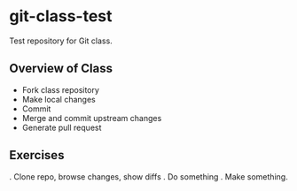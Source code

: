 # git-class-test
Test repository for Git class.

## Overview of Class

* Fork class repository
* Make local changes
* Commit
* Merge and commit upstream changes
* Generate pull request

## Exercises

. Clone repo, browse changes, show diffs
. Do something
. Make something.
